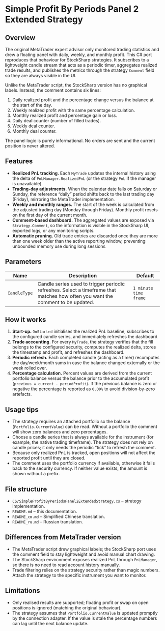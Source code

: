 # Simple Profit By Periods Panel 2 Extended Strategy

## Overview
The original MetaTrader expert advisor only monitored trading statistics and drew a floating panel with daily, weekly, and monthly profit. This C# port reproduces that behaviour for StockSharp strategies. It subscribes to a lightweight candle stream that acts as a periodic timer, aggregates realized trade results, and publishes the metrics through the strategy `Comment` field so they are always visible in the UI.

Unlike the MetaTrader script, the StockSharp version has no graphical labels. Instead, the comment contains six lines:

1. Daily realized profit and the percentage change versus the balance at the start of the day.
2. Weekly realized profit with the same percentage calculation.
3. Monthly realized profit and percentage gain or loss.
4. Daily deal counter (number of filled trades).
5. Weekly deal counter.
6. Monthly deal counter.

The panel logic is purely informational. No orders are sent and the current position is never altered.

## Features
- **Realized PnL tracking.** Each `MyTrade` updates the internal history using the delta of `PnLManager.RealizedPnL` (or the strategy `PnL` if the manager is unavailable).
- **Trading-day adjustments.** When the calendar date falls on Saturday or Sunday, the reference “daily” period shifts back to the last trading day (Friday), mirroring the MetaTrader implementation.
- **Weekly and monthly ranges.** The start of the week is calculated from the adjusted trading day (Monday through Friday). Monthly profit resets on the first day of the current month.
- **Comment-based dashboard.** The aggregated values are exposed via `Strategy.Comment`, so the information is visible in the StockSharp UI, exported logs, or any monitoring scripts.
- **Automatic pruning.** Old trade entries are discarded once they are more than one week older than the active reporting window, preventing unbounded memory use during long sessions.

## Parameters
| Name | Description | Default |
| ---- | ----------- | ------- |
| `CandleType` | Candle series used to trigger periodic refreshes. Select a timeframe that matches how often you want the comment to be updated. | `1 minute time frame` |

## How it works
1. **Start-up.** `OnStarted` initialises the realized PnL baseline, subscribes to the configured candle series, and immediately refreshes the dashboard.
2. **Trade accounting.** For every `MyTrade`, the strategy verifies that the fill belongs to the configured security, computes the realized delta, stores the timestamp and profit, and refreshes the dashboard.
3. **Periodic refresh.** Each completed candle (acting as a timer) recomputes the day/week/month sums in case the balance changed externally or the week rolled over.
4. **Percentage calculation.** Percent values are derived from the current portfolio balance versus the balance prior to the accumulated profit (`previous = current - periodProfit`). If the previous balance is zero or negative the percentage is reported as `0.00%` to avoid division-by-zero artefacts.

## Usage tips
- The strategy requires an attached portfolio so the balance (`Portfolio.CurrentValue`) can be read. Without a portfolio the comment will show zero balances and zero percentages.
- Choose a candle series that is always available for the instrument (for example, the native trading timeframe). The strategy does not rely on candle prices; it only needs the periodic “tick” to refresh the comment.
- Because only realized PnL is tracked, open positions will not affect the reported profit until they are closed.
- The comment uses the portfolio currency if available, otherwise it falls back to the security currency. If neither value exists, the amount is shown without a prefix.

## File structure
- `CS/SimpleProfitByPeriodsPanel2ExtendedStrategy.cs` – strategy implementation.
- `README.md` – this documentation.
- `README_cn.md` – Simplified Chinese translation.
- `README_ru.md` – Russian translation.

## Differences from MetaTrader version
- The MetaTrader script drew graphical labels; the StockSharp port uses the comment field to stay lightweight and avoid manual chart drawing.
- The StockSharp environment exposes realized PnL through `PnLManager`, so there is no need to read account history manually.
- Trade filtering relies on the strategy security rather than magic numbers. Attach the strategy to the specific instrument you want to monitor.

## Limitations
- Only realised results are supported; floating profit or swap on open positions is ignored (matching the original behaviour).
- The strategy assumes that `Portfolio.CurrentValue` is updated promptly by the connection adapter. If the value is stale the percentage numbers can lag until the next balance update.
